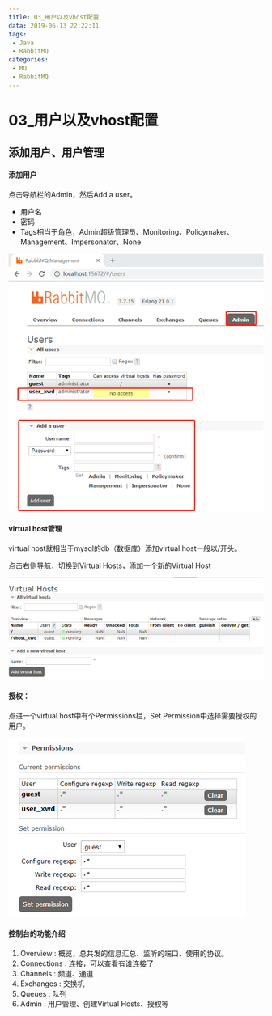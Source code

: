 ```yaml
---
title: 03_用户以及vhost配置
data: 2019-06-13 ‏‎‏‎‏‎22:22:11
tags: 
 - Java
 - RabbitMQ
categories:
 - MQ
 - RabbitMQ
---
```


# 03_用户以及vhost配置

## 添加用户、用户管理

#### 添加用户

点击导航栏的Admin，然后Add a user。

- 用户名
- 密码
- Tags相当于角色，Admin超级管理员、Monitoring、Policymaker、Management、Impersonator、None

![添加用户](https://raw.githubusercontent.com/tomxwd/ImageHosting/master/blog/RabbitMQ/03%E6%B7%BB%E5%8A%A0%E7%94%A8%E6%88%B7.png)

#### virtual host管理

virtual host就相当于mysql的db（数据库）添加virtual host一般以/开头。

点击右侧导航，切换到Virtual Hosts，添加一个新的Virtual Host

![添加新的VirtualHosts](https://raw.githubusercontent.com/tomxwd/ImageHosting/master/blog/RabbitMQ/03%E6%B7%BB%E5%8A%A0VirtualHosts.png)

#### 授权：
点进一个virtual host中有个Permissions栏，Set Permission中选择需要授权的用户。

![授权用户](https://raw.githubusercontent.com/tomxwd/ImageHosting/master/blog/RabbitMQ/03%E6%8E%88%E6%9D%83.png)

#### 控制台的功能介绍

1. Overview : 概览，总共发的信息汇总、监听的端口、使用的协议。
2. Connections : 连接，可以查看有谁连接了
3. Channels : 频道、通道
4. Exchanges : 交换机
5. Queues : 队列
6. Admin : 用户管理、创建Virtual Hosts、授权等